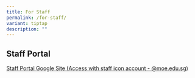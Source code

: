 ```yaml
---
title: For Staff
permalink: /for-staff/
variant: tiptap
description: ""
---
```

<h2>Staff Portal</h2>
<p></p>
<p><a href="https://sites.google.com/moe.edu.sg/yyss-staff-portal/home" rel="noopener nofollow" target="_blank">Staff Portal Google Site (Access with staff icon account - @moe.edu.sg)</a>
</p>